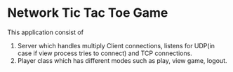 # Network Tic Tac Toe Game
This application consist of 
1. Server which handles multiply Client connections, listens for UDP(in case if view process tries to connect) and TCP connections. 
2. Player class which has different modes such as play, view game, logout.
